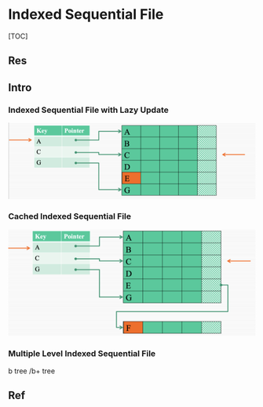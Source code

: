 # Indexed Sequential File

[TOC]



## Res


## Intro

### Indexed Sequential File with Lazy Update
![](../../../../../../../../../../../Assets/Pics/Screenshot%202023-06-01%20at%203.14.30%20PM.png)



### Cached Indexed Sequential File
![](../../../../../../../../../../../Assets/Pics/Screenshot%202023-06-01%20at%203.14.11%20PM.png)


### Multiple Level Indexed Sequential File

b tree /b+ tree




## Ref

